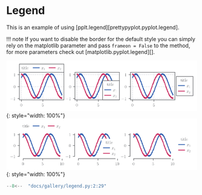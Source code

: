 # Legend

This is an example of using [pplt.legend][prettypyplot.pyplot.legend].

!!! note
    If you want to disable the border for the default style you can simply rely on the matplotlib parameter and pass `frameon = False` to the method, for more parameters check out [matplotlib.pyplot.legend][].

![default](images/legend_default.svg){: style="width: 100%"}
![minimal](images/legend_minimal.svg){: style="width: 100%"}

```python
--8<--  "docs/gallery/legend.py:2:29"
```

